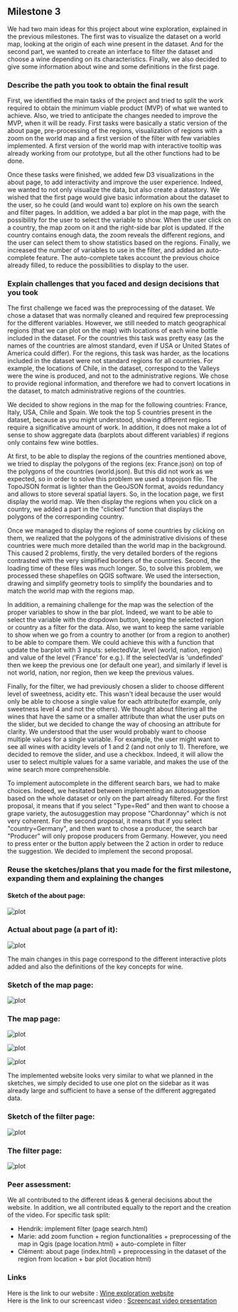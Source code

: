 ## Milestone 3

We had two main ideas for this project about wine exploration, explained in the previous milestones. The first was to visualize the dataset on a world map, looking at the origin of each wine present in the dataset. And for the second part, we wanted to create an interface to filter the dataset and choose a wine depending on its characteristics. Finally, we also decided to give some information about wine and some definitions in the first page.

### Describe the path you took to obtain the final result

First, we identified the main tasks of the project and tried to split the work required to obtain the minimum viable product (MVP) of what we wanted to achieve. Also, we tried to anticipate the changes needed to improve the MVP, when it will be ready. First tasks were basically a static version of the about page, pre-processing of the regions, visualization of regions with a zoom on the world map and a first version of the filter with few variables implemented. A first version of the world map with interactive tooltip was already working from our prototype, but all the other functions had to be done.

Once these tasks were finished, we added few D3 visualizations in the about page, to add interactivity and improve the user experience. Indeed, we wanted to not only visualize the data, but also create a datastory. We wished that the first page would give basic information about the dataset to the user, so he could (and would want to) explore on his own the search and filter pages. In addition, we added a bar plot in the map page, with the possibility for the user to select the variable to show. When the user click on a country, the map zoom on it and the right-side bar plot is updated. If the country contains enough data, the zoom reveals the different regions, and the user can select them to show statistics based on the regions. Finally, we increased the number of variables to use in the filter, and added an auto-complete feature. The auto-complete takes account the previous choice already filled, to reduce the possibilities to display to the user.

### Explain challenges that you faced and design decisions that you took

The first challenge we faced was the preprocessing of the dataset. We chose a dataset that was normally cleaned and required few preprocessing for the different variables. However, we still needed to match geographical regions (that we can plot on the map) with locations of each wine bottle included in the dataset. For the countries this task was pretty easy (as the names of the countries are almost standard, even if USA or United States of America could differ). For the regions, this task was harder, as the locations included in the dataset were not standard regions for all countries. For example, the locations of Chile, in the dataset, correspond to the Valleys were the wine is produced, and not to the administrative regions. We chose to provide regional information, and therefore we had to convert locations in the dataset, to match administrative regions of the countries. 

We decided to show regions in the map for the following countries: France, Italy, USA, Chile and Spain. We took the top 5 countries present in the dataset, because as you might understood, showing different regions require a significative amount of work. In addition, it does not make a lot of sense to show aggregate data (barplots about different variables) if regions only contains few wine bottles.

At first, to be able to display the regions of the countries mentioned above, we tried to display the polygons of the regions (ex: France.json) on top of the polygons of the countries (world.json). But this did not work as we expected, so in order to solve this problem we used a topojson file. The TopoJSON format is lighter than the GeoJSON format, avoids redundancy and allows to store several spatial layers. So, in the location page, we first display the world map. We then display the regions when you click on a country, we added a part in the "clicked" function that displays the polygons of the corresponding country.

Once we managed to display the regions of some countries by clicking on them, we realized that the polygons of the administrative divisions of these countries were much more detailed than the world map in the background. This caused 2 problems, firstly, the very detailed borders of the regions contrasted with the very simplified borders of the countries. Second, the loading time of these files was much longer. So, to solve this problem, we processed these shapefiles on QGIS software. We used the intersection, drawing and simplify geometry tools to simplify the boundaries and to match the world map with the regions map.

In addition, a remaining challenge for the map was the selection of the proper variables to show in the bar plot. Indeed, we want to be able to select the variable with the dropdown button, keeping the selected region or country as a filter for the data. Also, we want to keep the same variable to show when we go from a country to another (or from a region to another) to be able to compare them. We could achieve this with a function that update the barplot with 3 inputs: selectedVar, level (world, nation, region) and value of the level ('France' for e.g.). If the selectedVar is 'undefinded' then we keep the previous one (or default one year), and similarly if level is not world, nation, nor region, then we keep the previous values.

Finally, for the filter, we had previously chosen a slider to choose different level of sweetness, acidity etc. This wasn't ideal because the user would only be able to choose a single value for each attribute(for example, only sweetness level 4 and not the others). We thought about filtering all the wines that have the same or a smaller attribute than what the user puts on the slider, but we decided to change the way of choosing an attribute for clarity. We understood that the user would probably want to choose multiple values for a single variable. For example, the user might want to see all wines with acidity levels of 1 and 2 (and not only to 1). Therefore, we decided to remove the slider, and use a checkbox. Indeed, it will allow the user to select multiple values for a same variable, and makes the use of the wine search more comprehensible.

To implement autocomplete in the different search bars, we had to make choices. Indeed, we hesitated between implementing an autosuggestion based on the whole dataset or only on the part already filtered. For the first proposal, it means that if you select "Type=Red" and then want to choose a grape variety, the autosuggestion may propose "Chardonnay" which is not very coherent. For the second proposal, it means that if you select "country=Germany", and then want to chose a producer, the search bar "Producer" will only propose producers from Germany. However, you need to press enter or the button apply between the 2 action in order to reduce the suggestion.
We decided to implement the second proposal.


### Reuse the sketches/plans that you made for the first milestone, expanding them and explaining the changes

#### Sketch of the about page:

![plot](../plots/about.PNG)

### Actual about page (a part of it): 

![plot](../plots/ccWine.png)

The main changes in this page correspond to the different interactive plots added and also the definitions of the key concepts for wine.

### Sketch of the map page:

![plot](../plots/SSstat.png)

### The map page:

![plot](../plots/SSmap.png)

![plot](../plots/ccLoc.png)

![plot](../plots/cc3.png)

The implemented website looks very similar to what we planned in the sketches, we simply decided to use one plot on the sidebar as it was already large and sufficient to have a sense of the different aggregated data.

### Sketch of the filter page:

![plot](../plots/SSfilter.png)

### The filter page:

![plot](../plots/ccSearch.png)




### Peer assessment:
We all contributed to the different ideas \& general decisions about the website. In addition, we all contributed equally to the report and the creation of the video. For specific task split:
- Hendrik: implement filter (page search.html)
- Marie: add zoom function + region functionalities + preprocessing of the map in Qgis (page location.html) + auto-complete in filter
- Clément: about page (index.html) + preprocessing in the dataset of the region from location + bar plot (location html)

### Links
Here is the link to our website : [Wine exploration website](https://com-480-data-visualization.github.io/datavis-project-2022-hmc/) \
Here is the link to our screencast video : [Screencast video presentation](https://drive.google.com/drive/folders/1jcNN1umqp4zI_OiV0H8SnzchlDbCSG_W?usp=sharing)
